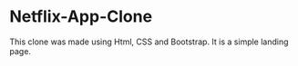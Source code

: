 # Netflix-App-Clone

This clone was made using Html, CSS and Bootstrap.
It is a simple landing page.
